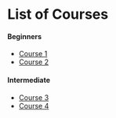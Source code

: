 # List of Courses


#### Beginners
- [Course 1](https://github.com/prodgrammer21/courses/blob/main/Course1.md)
- [Course 2](https://github.com/prodgrammer21/courses/blob/main/Course2.md)

#### Intermediate
- [Course 3](https://github.com/prodgrammer21/courses/blob/main/Course3.md)
- [Course 4](https://github.com/prodgrammer21/courses/blob/main/Course4.md)
